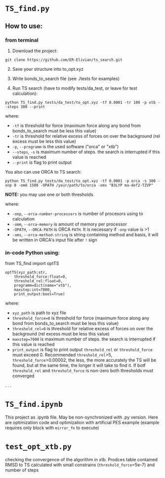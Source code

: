 # `TS_find.py`

## How to use:
### from terminal

1. Download the project:
```
git clone https://github.com/ER-Elivian/ts_search.git
```
2. Save your structure into to_opt.xyz

3. Write bonds_to_search file (see ./tests for examples)

4. Run TS search (have to modify tests/da_test, or leave for test calculation):

```
python TS_find.py tests/da_test/to_opt.xyz -tf 0.0001 -tr 100 -p xtb --steps 300 --print
```
where: 
* `-tf` is threshold for force (maximum force along any bond from bonds_to_search must be less this value)
* `-tr` is threshold for relative excess of forces on  over the background (rel excess must be less this value)
* `-p`, `--programm` is the used software ("orca" or "xtb")
* `--steps`, `-s` is maximum number of steps. the search is interrupted if this value is reached
* `--print` is flag to print output

You also can use ORCA to TS search:
```
python TS_find.py tests/da_test/to_opt.xyz -tf 0.0001 -p orca -s 300 -onp 8 -omm 1500 -OPATH /your/path/to/orca -oms "B3LYP ma-def2-TZVP"
```
<b>NOTE:</b> you may use one or both thresholds

where: 
* `-onp`, `--orca-number-processors` is number of procesors using to calculation
* `-omm`, `--orca-memory` is amount of memory per processor  
* `-OPATH`, `--ORCA-PATH` is ORCA `PATH`. It is necessary if `-onp` value is >1
* `-oms`, `--orca-method-string` is string containing method and basis, it will be written in ORCA's input file after `!` sign

### in-code Python using:

from TS_find import optTS
```
optTS(xyz_path:str,
    threshold_force:float=0, 
    threshold_rel:float=0,
    programm=dict(name="xtb"), 
    maxstep:int=7000, 
    print_output:bool=True)
```
where:
- `xyz_path` is path to xyz file 
- `threshold_force=0` is threshold for force (maximum force along any bond from bonds_to_search must be less this value)
- `threshold_rel=0` is threshold for relative excess of forces on  over the background (rel excess must be less this value)
- `maxstep=7000` is maximum number of steps. the search is interrupted if this value is reached
- `print_output` is flag to print output
`threshold_rel` or `threshold_force` must exceed 0. Recommended `threshold_rel`>5, `threshold_force`>0.00002, the less, the more accurately the TS will be found, but at the same time, the longer it will take to find it. If botf `threshold_rel` and `threshold_force` is non-zero both thresholds must converged

. . .

# `TS_find.ipynb`
This project as .ipynb file. May be non-synchronized with .py version. Here are optimization code and optimization with artificial PES example (example requires only block with `mirror_fn` to execute)

# `test_opt_xtb.py`
checking the convergence of the algorithm in xtb. Prodces table contained RMSD to TS calculated with small constrains (`threshold_force`=5e-7) and number of steps